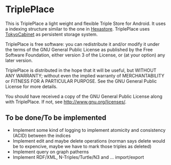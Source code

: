 TriplePlace
===========

This is TriplePlace a light weight and flexible Triple Store for Android. It uses a indexing structure similar to the
one in [Hexastore](http://www.zora.uzh.ch/8938/2/hexastore.pdf). TriplePlace uses
[TokyoCabinet](http://fallabs.com/tokyocabinet/) as persistent storage system.

TriplePlace is free software: you can redistribute it and/or modify it under the terms of the GNU General Public
License as published by the Free Software Foundation, either version 3 of the License, or (at your option) any later
version.

TriplePlace is distributed in the hope that it will be useful, but WITHOUT ANY WARRANTY; without even the implied
warranty of MERCHANTABILITY or FITNESS FOR A PARTICULAR PURPOSE.  See the GNU General Public License for more details.

You should have received a copy of the GNU General Public License along with TriplePlace.
If not, see <http://www.gnu.org/licenses/>.

To be done/To be implemented
----------

- Implement some kind of logging to implement atomicity and consistency (ACID) between the indices
- Implement edit and maybe delete operations (norman says delete would be to expencive, maybe we have to mark those
triples as deleted)
- Implement query on graph patherns
- Implement RDF/XML, N-Triples/Turtle/N3 and ... import/export
